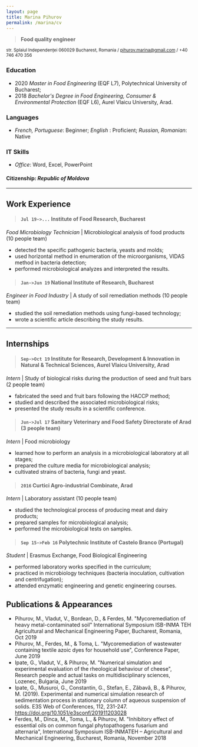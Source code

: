 ```yaml
---
layout: page
title: Marina Pihurov
permalink: /marina/cv
---
```


> **Food quality engineer**

<small>str. Splaiul Independenței 060029 Bucharest, Romania / pihurov.marina@gmail.com / +40 746 470 356</small>

### Education
* 2020 _Master in Food Engineering_ (EQF L7), Polytechnical University of Bucharest;
* 2018 _Bachelor's Degree in Food Engineering, Consumer & Environmental Protection_ (EQF L6), Aurel Vlaicu University, Arad.

### Languages
* _French, Portuguese_: Beginner; _English_ : Proficient; _Russian, Romanian_: Native

### IT Skills
* _Office_: Word, Excel, PowerPoint

#### Citizenship: _Republic of Moldova_

---
## Work Experience


> #### `Jul 19->...` Institute of Food Research, Bucharest

_Food Microbiology Technician_ | Microbiological analysis of food products (10 people team)
 * detected the specific pathogenic bacteria, yeasts and molds;
 * used horizontal method in enumeration of the microorganisms, VIDAS method in bacteria detection; 
 * performed microbiological analyzes and interpreted the results.

> #### `Jan->Jun 19` National Institute of Research, Bucharest

_Engineer in Food Industry_ | A study of soil remediation methods (10 people team)
 * studied the soil remediation methods using fungi-based technology;
 * wrote a scientific article describing the study results.
 
--- 
## Internships

> #### `Sep->Oct 19` Institute for Research, Development & Innovation in Natural & Technical Sciences, Aurel Vlaicu University, Arad

_Intern_ | Study of biological risks during the production of seed and fruit bars (2 people team)
 * fabricated the seed and fruit bars following the HACCP method;
 * studied and described the associated microbiological risks;
 * presented the study results in a scientific conference.
 
> #### `Jun->Jul 17` Sanitary Veterinary and Food Safety Directorate of Arad (3 people team)

_Intern_ | Food microbiology
 * learned how to perform an analysis in a microbiological laboratory at all stages;
 * prepared the culture media for microbiological analysis;
 * cultivated strains of bacteria, fungi and yeast.

> #### `2016` Curtici Agro-industrial Combinate, Arad

_Intern_ | Laboratory assistant (10 people team)
 * studied the technological process of producing meat and dairy products;
 * prepared samples for microbiological analysis;
 * performed the microbiological tests on samples.


> #### `Sep 15->Feb 16` Polytechnic Institute of Castelo Branco (Portugal)

_Student_ | Erasmus Exchange, Food Biological Engineering
* performed laboratory works specified in the curriculum; 
* practiced in microbiology techniques (bacteria inoculation, cultivation and centrifugation); 
* attended enzymatic engineering and genetic engineering courses.
 
## Publications & Appearances

 * Pihurov, M., Vladut, V., Bordean, D., & Ferdes, M. "Mycoremediation of heavy metal-contaminated soil" International Symposium ISB-INMA TEH Agricultural and Mechanical Engineering Paper, Bucharest, Romania, Oct 2019
 * Pihurov, M., Ferdes, M., & Toma, L. "Mycoremediation of wastewater containing textile azoic dyes for household use", Conference Paper, June 2019
 * Ipate, G., Vladut, V., & Pihurov, M. "Numerical simulation and experimental evaluation of the rheological behaviour of cheese", Research people and actual tasks on multidisciplinary sciences, Lozenec, Bulgaria, June 2019
 * Ipate, G., Musuroi, G., Constantin, G., Stefan, E., Zăbavă, B., & Pihurov, M. (2019). Experimental and numerical simulation research of sedimentation process in stationary column of aqueous suspension of solids. E3S Web of Conferences, 112, 231-247. https://doi.org/10.1051/e3sconf/201911203028
 * Ferdes, M., Dinca, M., Toma, L., & Pihurov, M. "Inhibitory effect of essential oils on common fungal phytopathogens fusarium and alternaria", International Symposium ISB-INMATEH – Agricultural and Mechanical Engineering, Bucharest, Romania, November 2018
